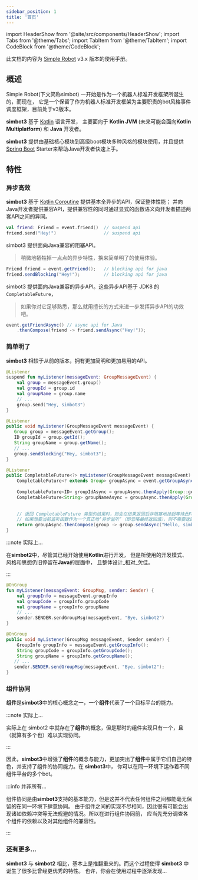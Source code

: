 ```yaml
---
sidebar_position: 1
title: '首页'
---
```


import HeaderShow from '@site/src/components/HeaderShow';
import Tabs from '@theme/Tabs';
import TabItem from '@theme/TabItem';
import CodeBlock from '@theme/CodeBlock';

<HeaderShow />

此文档的内容为 [Simple Robot](https://github.com/simple-robot/simpler-robot) v3.x 版本的使用手册。


## 概述
Simple Robot(下文简称simbot) 一开始是作为一个机器人标准开发框架所诞生的，而现在，
它是一个保留了作为机器人标准开发框架为主要职责的bot风格事件调度框架，目前处于v3版本。

**simbot3** 基于 [Kotlin](https://kotlinlang.org/) 语言开发，
主要面向于 **Kotlin JVM** (未来可能会面向**Kotlin Multiplatform**) 和 **Java** 开发者。

**simbot3** 提供由基础核心模块到高级boot模块多种风格的模块使用，并且提供[Spring Boot](https://spring.io/projects/spring-boot) Starter来帮助Java开发者快速上手。

## 特性

### 异步高效

**simbot3** 基于 [Kotlin Coroutine](https://kotlinlang.org/docs/coroutines-guide.html) 
提供基本全异步的API，保证整体性能； 并向Java开发者提供兼容API，提供兼容性的同时通过显式的函数语义向开发者描述两套API之间的异同。

<Tabs groupId="code">
<TabItem value="Kotlin">

```kotlin
val friend: Friend = event.friend()  // suspend api
friend.send("Hey!")                  // suspend api
```

</TabItem>
<TabItem value="Java" label="Java Blocking">

simbot3 提供面向Java兼容的阻塞API。

> 稍微地牺牲掉一点点的异步特性，换来简单明了的使用体验。

```java
Friend friend = event.getFriend();   // blocking api for java
friend.sendBlocking("Hey!");         // blocking api for java
```

</TabItem>
<TabItem value="Java Async">

simbot3 提供面向Java兼容的异步API。这些异步API基于 JDK8 的 `CompletableFuture`，

> 如果你对它足够熟悉，那么就用擅长的方式来进一步发挥异步API的功效吧。

```java
event.getFriendAsync() // async api for Java
    .thenCompose(friend -> friend.sendAsync("Hey!"));
```

</TabItem>
</Tabs>



### 简单明了

**simbot3** 相较于从前的版本，拥有更加简明和更加易用的API。


<Tabs groupId="simbot-history-version">
<TabItem value="simbot3">

<Tabs groupId="code">
<TabItem value="Kotlin">

```kotlin
@Listener
suspend fun myListener(messageEvent: GroupMessageEvent) {
    val group = messageEvent.group()
    val groupId = group.id
    val groupName = group.name
    // ...
    group.send("Hey, simbot3")
}
```

</TabItem>
<TabItem value="Java" label="Java Blocking">

```java
@Listener
public void myListener(GroupMessageEvent messageEvent) {
   Group group = messageEvent.getGroup();
   ID groupId = group.getId();
   String groupName = group.getName();
   // ...
   group.sendBlocking("Hey, simbot3");
}
```

</TabItem>
<TabItem value="Java Async">

```java
@Listener
public CompletableFuture<?> myListener(GroupMessageEvent messageEvent) {
    CompletableFuture<? extends Group> groupAsync = event.getGroupAsync();
    
    CompletableFuture<ID> groupIdAsync = groupAsync.thenApply(Group::getId);
    CompletableFuture<String> groupNameAsync = groupAsync.thenApply(Group::getName);
    
    
    // 返回 CompletableFuture 类型的结果时，则会在结果返回后非阻塞地挂起等待此Future结束，然后才会继续下一个监听函数
    // 如果想要当前监听函数作为一个真正地‘异步监听’（即忽略最终返回值），则不需要返回此结果
    return groupAsync.thenCompose(group -> group.sendAsync("Hello, simbot3"));
}
```

</TabItem>
</Tabs>

</TabItem>

<TabItem value="simbot2">

:::note 实际上...

在**simbot2**中，尽管其已经开始使用**Kotlin**进行开发，
但是所使用的开发模式、风格和思想仍旧停留在**Java**的层面中，
且整体设计_相对_欠佳。

:::

<Tabs groupId="code">
<TabItem value="Kotlin">

```kotlin
@OnGroup
fun myListener(messageEvent: GroupMsg, sender: Sender) {
    val groupInfo = messageEvent.groupInfo
    val groupCode = groupInfo.groupCode
    val groupName = groupInfo.groupName
    // ...
    sender.SENDER.sendGroupMsg(messageEvent, "Bye, simbot2")
}

```

</TabItem>
<TabItem value="Java">

```java
@OnGroup
public void myListener(GroupMsg messageEvent, Sender sender) {
    GroupInfo groupInfo = messageEvent.getGroupInfo();
    String groupCode = groupInfo.getGroupCode();
    String groupName = groupInfo.getGroupName();
   // ...
   sender.SENDER.sendGroupMsg(messageEvent, "Bye, simbot2");
}
```

</TabItem>
</Tabs>

</TabItem>
</Tabs>

### 组件协同
**组件**是**simbot3**中的核心概念之一，一个**组件**代表了一个目标平台的能力。

:::note 实际上...

实际上在 simbot2 中就存在了**组件**的概念，但是那时的组件实现只有一个，且（就算有多个也）难以实现协同。

:::

因此，**simbot3**中增强了**组件**的概念与能力，更加突出了**组件**中属于它们自己的特色，并支持了组件的协同能力。在 **simbot3**中，
你可以在同一环境下运作着不同组件平台的多个bot。

:::info 并非所有...

组件协同是由**simbot3**支持的基本能力，但是这并不代表任何组件之间都能毫无保留的在同一环境下肆意协同。
由于组件之间的实现不尽相同，因此很有可能会出现诸如依赖冲突等无法规避的情况。所以在进行组件协同前，
应当先充分调查各个组件的依赖以及对其他组件的兼容性。

:::

### 还有更多...
**simbot3** 与 **simbot2** 相比，基本上是推翻重来的。而这个过程使得 **simbot3** 中诞生了很多比曾经更优秀的特性。
也许，你会在使用过程中逐渐发现...
